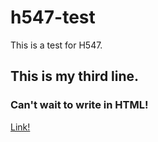 # h547-test
This is a test for H547. 
## This is my third line. 

### Can't wait to write in HTML!

[Link!](htps://www.google.com)
